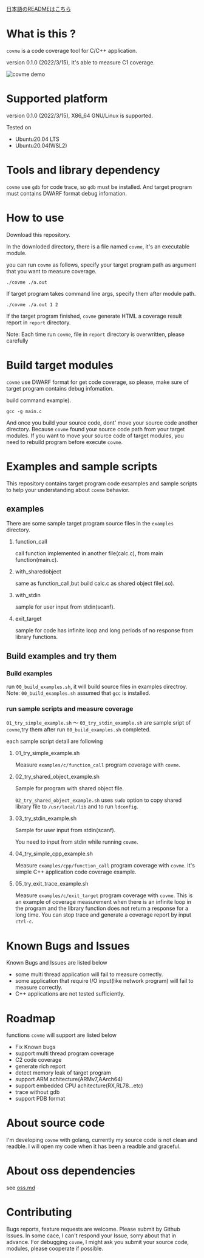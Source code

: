[日本語のREADMEはこちら](https://github.com/simotin13/covme/blob/main/README-ja.md)

# What is this ?
`covme` is a code coverage tool for C/C++ application.

version 0.1.0 (2022/3/15), It's able to measure C1 coverage.

![covme demo](https://user-images.githubusercontent.com/3637006/159233398-08e44417-5225-4f3a-bd2f-6fbdea58ed83.gif)

# Supported platform
version 0.1.0 (2022/3/15), X86_64 GNU/Linux is supported.

Tested on
- Ubuntu20.04 LTS
- Ubuntu20.04(WSL2)

# Tools and library dependency
`covme` use `gdb` for code trace, so `gdb` must be installed.
And target program must contains DWARF format debug infomation.

# How to use
Download this repository.

In the downloded directory, there is a file named `covme`, it's an executable module.

you can run `covme` as follows,
specify your target program path as argument that you want to measure coverage.
```
./covme ./a.out
```

If target program takes command line args, specify them after module path.
```
./covme ./a.out 1 2
```

If the target program finished, `covme` generate HTML a coverage result report in `report` directory.

Note: Each time run `covme`, file in `report` directory is overwritten, please carefully

# Build target modules
`covme` use DWARF format for get code coverage, so please, make sure of target program contains debug infomation.

build command example).
```
gcc -g main.c
```

And once you build your source code, dont' move your source code another directory.
Because `covme` found your source code path from your target modules. If you want to move your source code of target modules, you need to rebuild program before execute `covme`.

# Examples and sample scripts
This repository contains target program code exsamples and sample scripts to help your understanding about `covme` behavior.

## examples
There are some sample target program source files in the `examples` directory.

1. function_call
   
   call function implemented in another file(calc.c), from main function(main.c).

1. with_sharedobject

   same as function_call,but build calc.c as shared object file(.so).

1. with_stdin

   sample for user input from stdin(scanf).

1. exit_target

   sample for code has infinite loop and long periods of no response from library functions.

## Build examples and try them

### Build examples
run `00_build_examples.sh`, it will build source files in examples directroy.
Note: `00_build_examples.sh` assumed that `gcc` is installed.

### run sample scripts and measure coverage
`01_try_simple_example.sh` ～ `03_try_stdin_example.sh` are sample sript of `covme`,try them after run `00_build_examples.sh` completed.

each sample script detail are following

1. 01_try_simple_example.sh
    
    Measure `examples/c/function_call` program coverage with `covme`.

1. 02_try_shared_object_example.sh

    Sample for program with shared object file.

    `02_try_shared_object_example.sh` uses `sudo` option to copy shared library file to `/usr/local/lib` and to run `ldconfig`.

1. 03_try_stdin_example.sh

   Sample for user input from stdin(scanf).

   You need to input from stdin while running `covme`.

1. 04_try_simple_cpp_example.sh

   Measure `examples/cpp/function_call` program coverage with `covme`.
   It's simple C++ application code coverage example.

1. 05_try_exit_trace_example.sh

   Measure `examples/c/exit_target` program coverage with `covme`.
   This is an example of coverage measurement when there is an infinite loop in the program and the library function does not return a response for a long time.
   You can stop trace and generate a coverage report by input `ctrl-c`.

# Known Bugs and Issues
Known Bugs and Issues are listed below
- some multi thread application will fail to measure correctly.
- some application that require I/O input(like network program) will fail to measure correctly. 
- C++ applications are not tested sufficiently.

# Roadmap
functions `covme` will support are listed below

- Fix Known bugs
- support multi thread program coverage
- C2 code coverage
- generate rich report
- detect memory leak of target program
- support ARM achitecture(ARMv7,AArch64)
- support embedded CPU achitecture(RX,RL78...etc)
- trace without gdb
- support PDB format

# About source code
I'm developing `covme` with golang, currently my source code is not clean and readble.
I will open my code when it has been a readble and graceful.

# About oss dependencies
see [oss.md](https://github.com/simotin13/covme/blob/main/oss.md) 
# Contributing
Bugs reports, feature requests are welcome. Please submit by Github Issues.
In some cace, I can't respond your Issue, sorry about that in advance.
For debugging `covme`, I might ask you submit your source code, modules, please cooperate if possible.

